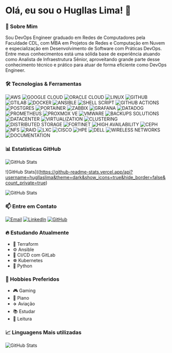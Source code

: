 # Olá, eu sou o Hugllas Lima! 👋

### 🚀 Sobre Mim 
Sou DevOps Engineer graduado em Redes de Computadores pela Faculdade CDL, com MBA em Projetos de Redes e Computação em Nuvem e especialização em Desenvolvimento de Software com Práticas DevOps. Entre meus conhecimentos está uma sólida base de experiência atuando como Analista de Infraestrutura Sênior, aproveitando grande parte desse conhecimento técnico e prático para atuar de forma eficiente como DevOps Engineer.

### 🛠️ Tecnologias & Ferramentas 
![AWS](https://img.shields.io/badge/AWS-%23FF9900.svg?style=for-the-badge&logo=amazon-aws&logoColor=white)
![GOOGLE CLOUD](https://img.shields.io/badge/GoogleCloud-%234285F4.svg?style=for-the-badge&logo=google-cloud&logoColor=white)
![ORACLE CLOUD](https://img.shields.io/badge/Oracle-F80000?style=for-the-badge&logo=oracle&logoColor=white)
![LINUX](https://img.shields.io/badge/Linux-FCC624?style=for-the-badge&logo=linux&logoColor=black)
![GITHUB](https://img.shields.io/badge/git-%23F05033.svg?style=for-the-badge&logo=git&logoColor=white)
![GTILAB](https://img.shields.io/badge/gitlab-%23181717.svg?style=for-the-badge&logo=gitlab&logoColor=white)
![DOCKER](https://img.shields.io/badge/docker-%230db7ed.svg?style=for-the-badge&logo=docker&logoColor=white)
![ANSIBLE](https://img.shields.io/badge/ansible-%231A1918.svg?style=for-the-badge&logo=ansible&logoColor=white)
![SHELL SCRIPT](https://img.shields.io/badge/shell_script-%23121011.svg?style=for-the-badge&logo=gnu-bash&logoColor=white)
![GITHUB ACTIONS](https://img.shields.io/badge/github%20actions-%232671E5.svg?style=for-the-badge&logo=githubactions&logoColor=white)
![POSTGRES](https://img.shields.io/badge/postgres-%23316192.svg?style=for-the-badge&logo=postgresql&logoColor=white)
![PORTAINER](https://img.shields.io/badge/portainer-13BEF9?style=for-the-badge&logo=portainer&logoColor=white)
![ZABBIX](https://img.shields.io/badge/zabbix-CC2936?style=for-the-badge&logo=zabbix&logoColor=white)
![GRAFANA](https://img.shields.io/badge/grafana-%23F46800.svg?style=for-the-badge&logo=grafana&logoColor=white)
![DATADOG](https://img.shields.io/badge/datadog-%23632CA6.svg?style=for-the-badge&logo=datadog&logoColor=white)
![PROMETHEUS](https://img.shields.io/badge/Prometheus-E6522C?style=for-the-badge&logo=Prometheus&logoColor=white)
![PROXMOX VE](https://img.shields.io/badge/proxmox-E57000?style=for-the-badge&logo=proxmox&logoColor=white)
![VMWARE](https://img.shields.io/badge/VMware-607078?style=for-the-badge&logo=vmware&logoColor=white)
![BACKUPS SOLUTIONS](https://img.shields.io/badge/Backup_Solutions-2196F3?style=for-the-badge&logoColor=white)
![DATACENTER](https://img.shields.io/badge/Datacenter-607D8B?style=for-the-badge&logoColor=white)
![VIRTUALIZATION](https://img.shields.io/badge/Virtualization-FF9800?style=for-the-badge&logoColor=white)
![CLUSTERING](https://img.shields.io/badge/Clustering-E91E63?style=for-the-badge&logoColor=white)
![DISTRIBUTED STORAGE](https://img.shields.io/badge/Distributed_Storage-9C27B0?style=for-the-badge&logoColor=white)
![FORTINET](https://img.shields.io/badge/Fortinet-EE3124?style=for-the-badge&logoColor=white)
![HIGH AVAILABILITY](https://img.shields.io/badge/High_Availability-4CAF50?style=for-the-badge&logoColor=white)
![CEPH](https://img.shields.io/badge/Ceph-EF5C55?style=for-the-badge&logoColor=white)
![NFS](https://img.shields.io/badge/NFS-4CAF50?style=for-the-badge&logoColor=white)
![RAID](https://img.shields.io/badge/RAID-FF6B6B?style=for-the-badge&logoColor=white)
![LXC](https://img.shields.io/badge/LXC-333333?style=for-the-badge&logoColor=white)
![CISCO](https://img.shields.io/badge/cisco-%23049fd9.svg?style=for-the-badge&logo=cisco&logoColor=black)
![HPE](https://img.shields.io/badge/HPE-01A982?style=for-the-badge&logo=hewlettpackardenterprise&logoColor=white)
![DELL](https://img.shields.io/badge/Dell-007DB8?style=for-the-badge&logo=dell&logoColor=white)
![WIRELESS NETWORKS](https://img.shields.io/badge/Wireless_Networks-9C27B0?style=for-the-badge&logoColor=white)
![DOCUMENTATION](https://img.shields.io/badge/Documentation-00BCD4?style=for-the-badge&logoColor=white)

### 📊 Estatísticas GitHub
![GitHub Stats](https://github-readme-stats.vercel.app/api?username=hugllaslima&theme=dark&hide_border=false&include_all_commits=true&count_private=true)

![GitHub Stats]((https://github-readme-stats.vercel.app/api?username=hugllaslima&theme=dark&show_icons=true&hide_border=false&count_private=true)

![GitHub Stats](https://github-readme-streak-stats.herokuapp.com/?user=hugllaslima&theme=dark&hide_border=false)

### 📫 Entre em Contato
[![Email](https://img.shields.io/badge/Gmail-D14836?style=for-the-badge&logo=gmail&logoColor=white)](mailto:hugllaslima@gmail.com)
[![LinkedIn](https://img.shields.io/badge/LinkedIn-0077B5?style=for-the-badge&logo=linkedin&logoColor=white)](https://www.linkedin.com/in/hugllas-r-s-lima/)
[![GitHub](https://img.shields.io/badge/GitHub-100000?style=for-the-badge&logo=github&logoColor=white)](https://github.com/hugllaslima)

### 🔥 Estudando Atualmente
- 🔧 Terraform
- ⚙️ Ansible
- 🚀 CI/CD com GitLab
- ☸️ Kubernetes
- 🐍 Python

### 🎯 Hobbies Preferidos
- 🎮 Gaming
- 🎹 Piano
- ✈️ Aviação
- 📚 Estudar
- 📖 Leitura

### 📈 Linguagens Mais utilizadas
![GitHub Stats](https://github-readme-stats.vercel.app/api/top-langs/?username=hugllaslima&layout=compact&theme=dark&hide_border=false)

